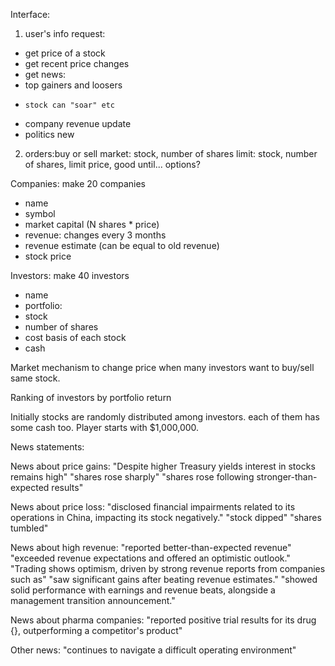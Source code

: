 Interface:
1. user's info request:
- get price of a stock
- get recent price changes
- get news:
-   top gainers and loosers
-     stock can "soar" etc
-   company revenue update
-   politics new
2. orders:buy or sell
  market: stock, number of shares
  limit: stock, number of shares, limit price, good until...
  options?

Companies: make 20 companies
- name
- symbol
- market capital (N shares * price)
- revenue: changes every 3 months
- revenue estimate (can be equal to old revenue)
- stock price


Investors: make 40 investors
- name
- portfolio:
-   stock
-   number of shares
-   cost basis of each stock
-   cash

Market mechanism to change price when many investors want to buy/sell same stock.

Ranking of investors by portfolio return

Initially stocks are randomly distributed among investors. 
each of them has some cash too.
Player starts with $1,000,000.


News statements:


News about price gains:
"Despite higher Treasury yields interest in stocks remains high"
"shares rose sharply"
"shares rose following stronger-than-expected results"

News about price loss:
"disclosed financial impairments related to its operations in China, impacting its stock negatively."
"stock dipped"
"shares tumbled"

News about high revenue:
"reported better-than-expected revenue"
"exceeded revenue expectations and offered an optimistic outlook."
"Trading shows optimism, driven by strong revenue reports from companies such as"
"saw significant gains after beating revenue estimates."
"showed solid performance with earnings and revenue beats, alongside a management transition announcement."



News about pharma companies:
"reported positive trial results for its drug {}, outperforming a competitor's product"

Other news:
"continues to navigate a difficult operating environment"
